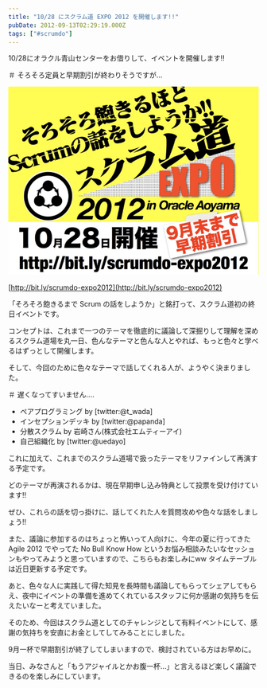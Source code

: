 ```yaml
---
title: "10/28 にスクラム道 EXPO 2012 を開催します!!"
pubDate: 2012-09-13T02:29:19.000Z
tags: ["#scrumdo"]
---
```


10/28にオラクル青山センターをお借りして、イベントを開催します!!

＃ そろそろ定員と早期割引が終わりそうですが...

![f:id:nawoto:20120912141210p:image:w400](/images/backtrace/2012/09/13/20120912141210.webp)

[http://bit.ly/scrumdo-expo2012](http://bit.ly/scrumdo-expo2012)

「そろそろ飽きるまで Scrum の話をしようか」と銘打って、スクラム道初の終日イベントです。

コンセプトは、これまで一つのテーマを徹底的に議論して深掘りして理解を深めるスクラム道場を丸一日、色んなテーマと色んな人とやれば、もっと色々と学べるはずっとして開催します。

そして、今回のために色々なテーマで話してくれる人が、ようやく決まりました。

＃ 遅くなってすいません....

- ペアプログラミング by [twitter:@t_wada]
- インセプションデッキ by [twitter:@papanda]
- 分散スクラム by 岩崎さん(株式会社エムティーアイ)
- 自己組織化 by [twitter:@uedayo]

これに加えて、これまでのスクラム道場で扱ったテーマをリファインして再演する予定です。

どのテーマが再演されるかは、現在早期申し込み特典として投票を受け付けています!!

ぜひ、これらの話を切っ掛けに、話してくれた人を質問攻めや色々な話をしましょう!!

また、議論に参加するのはちょっと怖いって人向けに、今年の夏に行ってきた Agile 2012 でやってた No Bull Know How というお悩み相談みたいなセッションもやってみようと思っていますので、こちらもお楽しみにww タイムテーブルは近日更新する予定です。

あと、色々な人に実践して得た知見を長時間も議論してもらってシェアしてもらえ、夜中にイベントの準備を進めてくれているスタッフに何か感謝の気持ちを伝えたいなーと考えていました。

そのため、今回はスクラム道としてのチャレンジとして有料イベントにして、感謝の気持ちを安直にお金としてしてみることにしました。

9月一杯で早期割引が終了してしまいますので、検討されている方はお早めに。

当日、みなさんと「もうアジャイルとかお腹一杯...」と言えるほど楽しく議論できるのを楽しみにしています。
